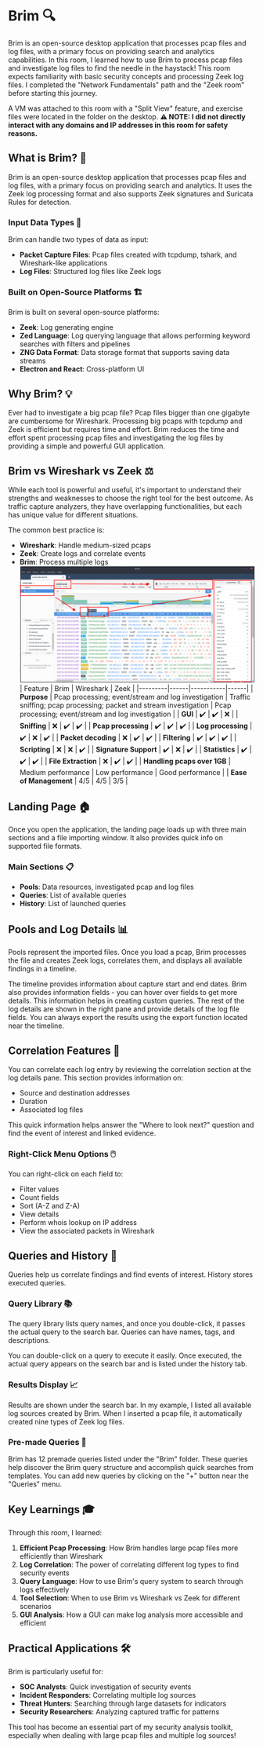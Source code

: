 # Brim 🔍

Brim is an open-source desktop application that processes pcap files and log files, with a primary focus on providing search and analytics capabilities. In this room, I learned how to use Brim to process pcap files and investigate log files to find the needle in the haystack! This room expects familiarity with basic security concepts and processing Zeek log files. I completed the "Network Fundamentals" path and the "Zeek room" before starting this journey.

A VM was attached to this room with a "Split View" feature, and exercise files were located in the folder on the desktop. 
**⚠️ NOTE: I did not directly interact with any domains and IP addresses in this room for safety reasons.**

## What is Brim? 🤔

Brim is an open-source desktop application that processes pcap files and log files, with a primary focus on providing search and analytics. It uses the Zeek log processing format and also supports Zeek signatures and Suricata Rules for detection.

### Input Data Types 📁

Brim can handle two types of data as input:

- **Packet Capture Files**: Pcap files created with tcpdump, tshark, and Wireshark-like applications
- **Log Files**: Structured log files like Zeek logs

### Built on Open-Source Platforms 🏗️

Brim is built on several open-source platforms:

- **Zeek**: Log generating engine
- **Zed Language**: Log querying language that allows performing keyword searches with filters and pipelines
- **ZNG Data Format**: Data storage format that supports saving data streams
- **Electron and React**: Cross-platform UI

## Why Brim? 💡

Ever had to investigate a big pcap file? Pcap files bigger than one gigabyte are cumbersome for Wireshark. Processing big pcaps with tcpdump and Zeek is efficient but requires time and effort. Brim reduces the time and effort spent processing pcap files and investigating the log files by providing a simple and powerful GUI application.

## Brim vs Wireshark vs Zeek ⚖️

While each tool is powerful and useful, it's important to understand their strengths and weaknesses to choose the right tool for the best outcome. As traffic capture analyzers, they have overlapping functionalities, but each has unique value for different situations.

The common best practice is:
- **Wireshark**: Handle medium-sized pcaps
- **Zeek**: Create logs and correlate events
- **Brim**: Process multiple logs
![image](1.png)
| Feature | Brim | Wireshark | Zeek |
|---------|------|-----------|------|
| **Purpose** | Pcap processing; event/stream and log investigation | Traffic sniffing; pcap processing; packet and stream investigation | Pcap processing; event/stream and log investigation |
| **GUI** | ✔️ | ✔️ | ❌ |
| **Sniffing** | ❌ | ✔️ | ✔️ |
| **Pcap processing** | ✔️ | ✔️ | ✔️ |
| **Log processing** | ✔️ | ❌ | ✔️ |
| **Packet decoding** | ❌ | ✔️ | ✔️ |
| **Filtering** | ✔️ | ✔️ | ✔️ |
| **Scripting** | ❌ | ❌ | ✔️ |
| **Signature Support** | ✔️ | ❌ | ✔️ |
| **Statistics** | ✔️ | ✔️ | ✔️ |
| **File Extraction** | ❌ | ✔️ | ✔️ |
| **Handling pcaps over 1GB** | Medium performance | Low performance | Good performance |
| **Ease of Management** | 4/5 | 4/5 | 3/5 |

## Landing Page 🏠

Once you open the application, the landing page loads up with three main sections and a file importing window. It also provides quick info on supported file formats.

### Main Sections 📋

- **Pools**: Data resources, investigated pcap and log files
- **Queries**: List of available queries
- **History**: List of launched queries

## Pools and Log Details 📊

Pools represent the imported files. Once you load a pcap, Brim processes the file and creates Zeek logs, correlates them, and displays all available findings in a timeline.

The timeline provides information about capture start and end dates. Brim also provides information fields - you can hover over fields to get more details. This information helps in creating custom queries. The rest of the log details are shown in the right pane and provide details of the log file fields. You can always export the results using the export function located near the timeline.

## Correlation Features 🔗

You can correlate each log entry by reviewing the correlation section at the log details pane. This section provides information on:

- Source and destination addresses
- Duration
- Associated log files

This quick information helps answer the "Where to look next?" question and find the event of interest and linked evidence.

### Right-Click Menu Options 🖱️

You can right-click on each field to:

- Filter values
- Count fields
- Sort (A-Z and Z-A)
- View details
- Perform whois lookup on IP address
- View the associated packets in Wireshark

## Queries and History 📝

Queries help us correlate findings and find events of interest. History stores executed queries.

### Query Library 📚

The query library lists query names, and once you double-click, it passes the actual query to the search bar. Queries can have names, tags, and descriptions.

You can double-click on a query to execute it easily. Once executed, the actual query appears on the search bar and is listed under the history tab.

### Results Display 📈

Results are shown under the search bar. In my example, I listed all available log sources created by Brim. When I inserted a pcap file, it automatically created nine types of Zeek log files.

### Pre-made Queries 🎯

Brim has 12 premade queries listed under the "Brim" folder. These queries help discover the Brim query structure and accomplish quick searches from templates. You can add new queries by clicking on the "+" button near the "Queries" menu.

## Key Learnings 🎓

Through this room, I learned:

1. **Efficient Pcap Processing**: How Brim handles large pcap files more efficiently than Wireshark
2. **Log Correlation**: The power of correlating different log types to find security events
3. **Query Language**: How to use Brim's query system to search through logs effectively
4. **Tool Selection**: When to use Brim vs Wireshark vs Zeek for different scenarios
5. **GUI Analysis**: How a GUI can make log analysis more accessible and efficient

## Practical Applications 🛠️

Brim is particularly useful for:
- **SOC Analysts**: Quick investigation of security events
- **Incident Responders**: Correlating multiple log sources
- **Threat Hunters**: Searching through large datasets for indicators
- **Security Researchers**: Analyzing captured traffic for patterns

This tool has become an essential part of my security analysis toolkit, especially when dealing with large pcap files and multiple log sources!

